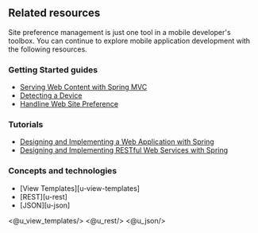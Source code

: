 ## Related resources

Site preference management is just one tool in a mobile developer's toolbox. You can continue to explore mobile application development with the following resources.

### Getting Started guides

* [Serving Web Content with Spring MVC][gs-serving-web-content]
* [Detecting a Device][gs-device-detection]
* [Handline Web Site Preference][gs-handling-site-preference]

[gs-serving-web-content]: /guides/gs/serving-web-content/
[gs-device-detection]: /guides/gs/device-detection/
[gs-handling-site-preference]: /guides/gs/handling-site-preference/

### Tutorials

* [Designing and Implementing a Web Application with Spring][tut-web]
* [Designing and Implementing RESTful Web Services with Spring][tut-rest]

[tut-web]: /guides/tutorials/web
[tut-rest]: /guides/tutorials/rest

### Concepts and technologies

* [View Templates][u-view-templates]
* [REST][u-rest]
* [JSON][u-json]

<@u_view_templates/>
<@u_rest/>
<@u_json/>
 